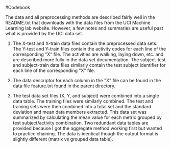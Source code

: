 #Codebook

The data and all preprocessing methods are described fairly well in the README.txt that downloads with the data files from the UCI Machine Learning lab website. However, a few notes and summaries are useful past what is provided by the UCI data set. 

1. The X-test and X-train data files contain the preprocessed data sets.  The Y-test and Y-train files contain the activity codes for each line of the corresponding "X" file. The activities are walking, laying down, etc. and are described more fully in the data set documentation. The subject-test and subject-train data files similarly contain the test subject identifier for 
  each line of the corresponding "X" file. 
  
2. The data descriptor for each column in the "X" file can be found in the data file feature.txt found in the parent directory. 
  
3. The test data set files (X, Y, and subject) were combined into a single data table.  The training files were similarly combined. The test and training sets were then combined into a total set and the standard deviation and mean data members extracted.  This data set was summarized by calculating the mean value for each metric grouped by test subject/activity combination. Two redundant data tables are provided because I got the aggregate method working first but wanted to practice chaining.  The data is identical though the output format is slightly different (matrix vs grouped data table).
